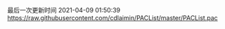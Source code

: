 最后一次更新时间 2021-04-09 01:50:39
https://raw.githubusercontent.com/cdlaimin/PACList/master/PACList.pac

